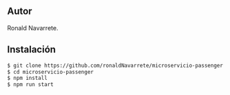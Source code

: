 ## Autor

Ronald Navarrete.

## Instalación

```bash
$ git clone https://github.com/ronaldNavarrete/microservicio-passenger.git
$ cd microservicio-passenger
$ npm install
$ npm run start
```
